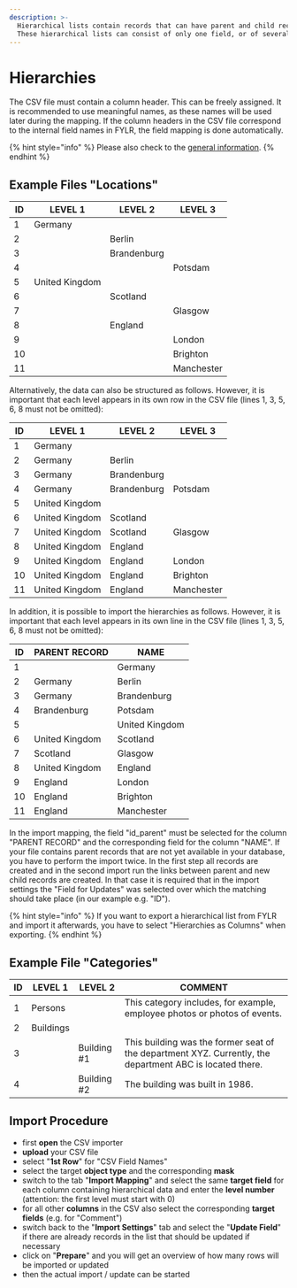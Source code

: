 ```yaml
---
description: >-
  Hierarchical lists contain records that can have parent and child records.
  These hierarchical lists can consist of only one field, or of several fields.
---
```


# Hierarchies

The CSV file must contain a column header. This can be freely assigned. It is recommended to use meaningful names, as these names will be used later during the mapping. If the column headers in the CSV file correspond to the internal field names in FYLR, the field mapping is done automatically.

{% hint style="info" %}
Please also check to the [general information](../general-information.md).
{% endhint %}

## Example Files "Locations"

| ID | LEVEL 1        | LEVEL 2     | LEVEL 3    |
| -- | -------------- | ----------- | ---------- |
| 1  | Germany        |             |            |
| 2  |                | Berlin      |            |
| 3  |                | Brandenburg |            |
| 4  |                |             | Potsdam    |
| 5  | United Kingdom |             |            |
| 6  |                | Scotland    |            |
| 7  |                |             | Glasgow    |
| 8  |                | England     |            |
| 9  |                |             | London     |
| 10 |                |             | Brighton   |
| 11 |                |             | Manchester |

Alternatively, the data can also be structured as follows. However, it is important that each level appears in its own row in the CSV file (lines 1, 3, 5, 6, 8 must not be omitted):

| ID | LEVEL 1        | LEVEL 2     | LEVEL 3    |
| -- | -------------- | ----------- | ---------- |
| 1  | Germany        |             |            |
| 2  | Germany        | Berlin      |            |
| 3  | Germany        | Brandenburg |            |
| 4  | Germany        | Brandenburg | Potsdam    |
| 5  | United Kingdom |             |            |
| 6  | United Kingdom | Scotland    |            |
| 7  | United Kingdom | Scotland    | Glasgow    |
| 8  | United Kingdom | England     |            |
| 9  | United Kingdom | England     | London     |
| 10 | United Kingdom | England     | Brighton   |
| 11 | United Kingdom | England     | Manchester |

In addition, it is possible to import the hierarchies as follows. However, it is important that each level appears in its own line in the CSV file (lines 1, 3, 5, 6, 8 must not be omitted):



| ID | PARENT RECORD  | NAME           |
| -- | -------------- | -------------- |
| 1  |                | Germany        |
| 2  | Germany        | Berlin         |
| 3  | Germany        | Brandenburg    |
| 4  | Brandenburg    | Potsdam        |
| 5  |                | United Kingdom |
| 6  | United Kingdom | Scotland       |
| 7  | Scotland       | Glasgow        |
| 8  | United Kingdom | England        |
| 9  | England        | London         |
| 10 | England        | Brighton       |
| 11 | England        | Manchester     |

In the import mapping, the field "id\_parent" must be selected for the column "PARENT RECORD" and the corresponding field for the column "NAME". If your file contains parent records that are not yet available in your database, you have to perform the import twice. In the first step all records are created and in the second import run the links between parent and new child records are created. In that case it is required that in the import settings the "Field for Updates" was selected over which the matching should take place (in our example e.g. "ID").

{% hint style="info" %}
If you want to export a hierarchical list from FYLR and import it afterwards, you have to select "Hierarchies as Columns" when exporting.
{% endhint %}

## Example File "Categories"

| ID | LEVEL 1   | LEVEL 2     | COMMENT                                                                                                  |
| -- | --------- | ----------- | -------------------------------------------------------------------------------------------------------- |
| 1  | Persons   |             | This category includes, for example, employee photos or photos of events.                                |
| 2  | Buildings |             |                                                                                                          |
| 3  |           | Building #1 | This building was the former seat of the department XYZ. Currently, the department ABC is located there. |
| 4  |           | Building #2 | The building was built in 1986.                                                                          |

## Import Procedure

* first **open** the CSV importer&#x20;
* **upload** your CSV file&#x20;
* select "**1st Row**" for "CSV Field Names"
* select the target **object type** and the corresponding **mask**&#x20;
* switch to the tab "**Import Mapping**" and select the same **target field** for each column containing hierarchical data and enter the **level number** (attention: the first level must start with 0)&#x20;
* &#x20;for all other **columns** in the CSV also select the corresponding **target fields** (e.g. for "Comment")&#x20;
* switch back to the "**Import Settings**" tab and select the "**Update Field**" if there are already records in the list that should be updated if necessary&#x20;
* click on "**Prepare**" and you will get an overview of how many rows will be imported or updated&#x20;
* then the actual import / update can be started
